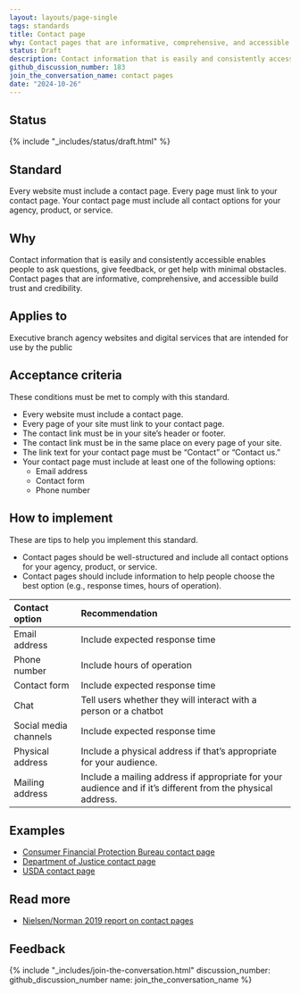 ```yaml
---
layout: layouts/page-single
tags: standards
title: Contact page
why: Contact pages that are informative, comprehensive, and accessible build trust and credibility.
status: Draft
description: Contact information that is easily and consistently accessible enables people to ask questions, give feedback, or get help with minimal obstacles. 
github_discussion_number: 183
join_the_conversation_name: contact pages
date: "2024-10-26"
---
```


## Status

{% include "_includes/status/draft.html" %}

## Standard

Every website must include a contact page. Every page must link to your contact page. Your contact page must include all contact options for your agency, product, or service.

## Why

Contact information that is easily and consistently accessible enables people to ask questions, give feedback, or get help with minimal obstacles. Contact pages that are informative, comprehensive, and accessible build trust and credibility.

## Applies to

Executive branch agency websites and digital services that are intended for use by the public

## Acceptance criteria

These conditions must be met to comply with this standard.

- Every website must include a contact page.
- Every page of your site must link to your contact page.
- The contact link must be in your site’s header or footer.
- The contact link must be in the same place on every page of your site.
- The link text for your contact page must be “Contact” or “Contact us.”
- Your contact page must include at least one of the following options:
  - Email address
  - Contact form
  - Phone number


## How to implement

These are tips to help you implement this standard.

- Contact pages should be well-structured and include all contact options for your agency, product, or service.
- Contact pages should include information to help people choose the best option (e.g., response times, hours of operation).

| Contact option | Recommendation | 
| :-------- | :------- |
| Email address| Include expected response time | 
| Phone number| Include hours of operation | 
| Contact form | Include expected response time | 
| Chat | Tell users whether they will interact with a person or a chatbot | 
| Social media channels | Include expected response time | 
| Physical address | Include a physical address if that’s appropriate for your audience. |
| Mailing address | Include a mailing address if appropriate for your audience and if it’s different from the physical address. | 

## Examples

- [Consumer Financial Protection Bureau contact page](https://www.consumerfinance.gov/about-us/contact-us/)
- [Department of Justice contact page](https://www.justice.gov/contact-us)
- [USDA contact page](https://ask.usda.gov/s/contactsupport)


## Read more

- [Nielsen/Norman 2019 report on contact pages](https://www.nngroup.com/articles/contact-us-pages/)

## Feedback

{% include "_includes/join-the-conversation.html" discussion_number: github_discussion_number name: join_the_conversation_name %}
